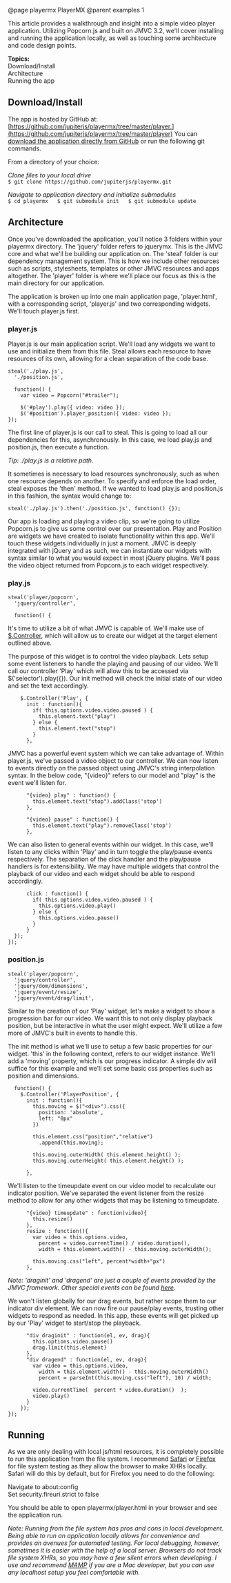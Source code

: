 @page playermx PlayerMX
@parent examples 1

This article provides a walkthrough and insight into a simple video player application. Utilizing Popcorn.js and built on JMVC 3.2, we'll cover installing and running the application locally, as well as touching some architecture and code design points.  

__Topics:__  
Download/Install  
Architecture  
Running the app  

## Download/Install

The app is hosted by GitHub at: [https://github.com/jupiterjs/playermx/tree/master/player.](https://github.com/jupiterjs/playermx/tree/master/player) You can [download the application directly from GitHub](https://github.com/jupiterjs/playermx/archives/master) or run the following git commands.

From a directory of your choice:

_Clone files to your local drive_  
`$ git clone https://github.com/jupiterjs/playermx.git`  

_Navigate to application directory and initialize submodules_  
`$ cd playermx  
$ git submodule init  
$ git submodule update  `

## Architecture

Once you've downloaded the application, you'll notice 3 folders within your playermx directory. The 'jquery' folder refers to jquerymx. This is the JMVC core and what we'll be building our application on. The 'steal' folder is our dependency management system. This is how we include other resources such as scripts, stylesheets, templates or other JMVC resources and apps altogether. The 'player' folder is where we'll place our focus as this is the main directory for our application.  

The application is broken up into one main application page, 'player.html', with a corresponding script, 'player.js' and two corresponding widgets. We'll touch player.js first.  

### player.js

Player.js is our main application script. We'll load any widgets we want to use and initialize them from this file. Steal allows each resource to have resources of its own, allowing for a clean separation of the code base.

    steal('./play.js',
      './position.js',

      function() {
        var video = Popcorn("#trailer");

        $('#play').play({ video: video });
        $('#position').player_position({ video: video });
    });

The first line of player.js is our call to steal. This is going to load all our dependencies for this, asynchronously. In this case, we load play.js and position.js, then execute a function.  

_Tip: ./play.js is a relative path._  

It sometimes is necessary to load resources synchronously, such as when one resource depends on another. To specify and enforce the load order, steal exposes the 'then' method. If we wanted to load play.js and position.js in this fashion, the syntax would change to:  

`steal('./play.js').then('./position.js', function() {});`  

Our app is loading and playing a video clip, so we're going to utilize Popcorn.js to give us some control over our presentation. Play and Position are widgets we have created to isolate functionality within this app. We'll touch these widgets individually in just a moment. JMVC is deeply integrated with jQuery and as such, we can instantiate our widgets with syntax similar to what you would expect in most jQuery plugins. We'll pass the video object returned from Popcorn.js to each widget respectively.  

### play.js

    steal('player/popcorn',
      'jquery/controller',

      function() {

It's time to utilize a bit of what JMVC is capable of. We'll make use of [$.Controller](http://javascriptmvc.com/docs.html#&who=jQuery.Controller), which will allow us to create our widget at the target element outlined above.

The purpose of this widget is to control the video playback. Lets setup some event listeners to handle the playing and pausing of our video. We'll call our controller 'Play' which will allow this to be accessed via $('selector').play({}). Our init method will check the initial state of our video and set the text accordingly.

        $.Controller('Play', {
          init : function(){
            if( this.options.video.video.paused ) {
              this.element.text("play")
            } else {
              this.element.text("stop")
            }
          },

JMVC has a powerful event system which we can take advantage of. Within player.js, we've passed a video object to our controller. We can now listen to events directly on the passed object using JMVC's string interpolation syntax. In the below code, "{video}" refers to our model and "play" is the event we'll listen for.

          "{video} play" : function() {
            this.element.text("stop").addClass('stop')
          },

          "{video} pause" : function() {
            this.element.text("play").removeClass('stop')
          },

We can also listen to general events within our widget. In this case, we'll listen to any clicks within 'Play' and in turn toggle the play/pause events respectively. The separation of the click handler and the play/pause handlers is for extensibility. We may have multiple widgets that control the playback of our video and each widget should be able to respond accordingly.

          click : function() {
            if( this.options.video.video.paused ) {
              this.options.video.play()
            } else {
              this.options.video.pause()
            }
          }
      });
    });

### position.js

    steal('player/popcorn',
      'jquery/controller',
      'jquery/dom/dimensions',
      'jquery/event/resize',
      'jquery/event/drag/limit',

Similar to the creation of our 'Play' widget, let's make a widget to show a progression bar for our video. We want this to not only display playback position, but be interactive in what the user might expect. We'll utilize a few more of JMVC's built in events to handle this.  

The init method is what we'll use to setup a few basic properties for our widget. 'this' in the following context, refers to our widget instance. We'll add a 'moving' property, which is our progress indicator. A simple div will suffice for this example and we'll set some basic css properties such as position and dimensions.

      function() {
        $.Controller('PlayerPosition', {
          init : function(){
            this.moving = $("<div>").css({
              position: 'absolute',
              left: "0px"
            })

            this.element.css("position","relative")
              .append(this.moving);

            this.moving.outerWidth( this.element.height() );
            this.moving.outerHeight( this.element.height() );

          },

We'll listen to the timeupdate event on our video model to recalculate our indicator position. We've separated the event listener from the resize method to allow for any other widgets that may be listening to timeupdate.

          "{video} timeupdate" : function(video){
            this.resize()
          },
          resize : function(){
            var video = this.options.video,
              percent = video.currentTime() / video.duration(),
              width = this.element.width() - this.moving.outerWidth();

            this.moving.css("left", percent*width+"px")
          },

_Note: 'draginit' and 'dragend' are just a couple of events provided by the JMVC framework. Other special events can be found [here](http://javascriptmvc.com/docs.html#&who=jQuery.event.special)._  

We won't listen globally for our drag events, but rather scope them to our indicator div element. We can now fire our pause/play events, trusting other widgets to respond as needed. In this app, these events will get picked up by our 'Play' widget to start/stop the playback.

          "div draginit" : function(el, ev, drag){
            this.options.video.pause()
            drag.limit(this.element)
          },
          "div dragend" : function(el, ev, drag){
            var video = this.options.video,
              width = this.element.width() - this.moving.outerWidth()
              percent = parseInt(this.moving.css("left"), 10) / width;

            video.currentTime(  percent * video.duration()  );
            video.play()
          }
        });
    });

## Running

As we are only dealing with local js/html resources, it is completely possible to run this application from the file system. I recommend [Safari](http://www.apple.com/safari) or [Firefox](http://www.mozilla.org/firefox) for file system testing as they allow the browser to make XHRs locally. Safari will do this by default, but for Firefox you need to do the following:  

Navigate to about:config  
Set security.fireuri.strict to false  

You should be able to open playermx/player.html in your browser and see the application run.  

_Note: Running from the file system has pros and cons in local development. Being able to run an application locally allows for convenience and provides an avenues for automated testing. For local debugging, however, sometimes it is easier with the help of a local server. Browsers do not track file system XHRs, so you may have a few silent errors when developing. I use and recommend [MAMP](http://www.mamp.info) if you are a Mac developer, but you can use any localhost setup you feel comfortable with._